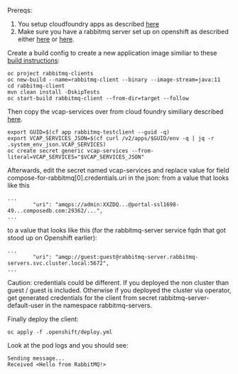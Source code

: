 Prereqs:
1. You setup cloudfoundry apps as described [here](../README.md)
2. Make sure you have a rabbitmq server set up on openshift as described either [here](../rabbitmq-rabbitmq-server-noncluster/README.md) or [here](../rabbitmq-server-cluster-via-customized-kubernetes-operator/README.md).

Create a build config to create a new application image similiar to these [build instructions](https://github.com/deweya/cf-to-ocp-spring-boot/blob/main/common/building-application-image.md):
```
oc project rabbitmq-clients
oc new-build --name=rabbitmq-client --binary --image-stream=java:11
cd rabbitmq-client
mvn clean install -DskipTests
oc start-build rabbitmq-client --from-dir=target --follow
```

Then copy the vcap-services over from cloud foundry similiary described [here](https://github.com/deweya/cf-to-ocp-spring-boot/tree/main/application-properties).
```
export GUID=$(cf app rabbitmq-testclient --guid -q)
export VCAP_SERVICES_JSON=$(cf curl /v2/apps/$GUID/env -q | jq -r .system_env_json.VCAP_SERVICES)
oc create secret generic vcap-services --from-literal=VCAP_SERVICES="$VCAP_SERVICES_JSON"
```

Afterwards, edit the secret named vcap-services and replace value for field compose-for-rabbitmq[0].credentials.uri in the json:
from a value that looks like this
```
...
        "uri": "amqps://admin:XXZDQ...@portal-ssl1698-49...composedb.com:29362/...",
...
```
to a value that looks like this (for the rabbitmq-server service fqdn that got stood up on Openshift earlier):
```
...
        "uri": "amqp://guest:guest@rabbitmq-server.rabbitmq-servers.svc.cluster.local:5672",
...
```
Caution: credentials could be different. If you deployed the non cluster than guest / guest is 
included. Otherwise if you deployed the cluster via operator, get generated credentials for the client from secret rabbitmq-server-default-user in the namespace rabbitmq-servers.


Finally deploy the client:
```
oc apply -f .openshift/deploy.yml
```

Look at the pod logs and you should see:
```
Sending message...
Received <Hello from RabbitMQ!>

```